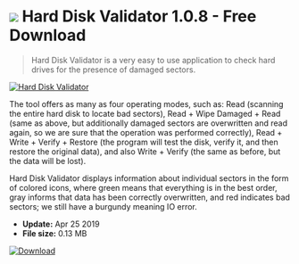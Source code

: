 # ![](https://cdn.softexe.net/static/icon/8/hard-disk-validator-8242.png) Hard Disk Validator 1.0.8 - Free Download

> Hard Disk Validator is a very easy to use application to check hard drives for the presence of damaged sectors.

[![Hard Disk Validator](https://gallery.dpcdn.pl/imgc/Tools/84703/g_-_420x350_1.5_-_x039fc40f-5253-4dab-a117-26a0443bf870.jpg)](https://softexe.net/win/system/diagnostics-tests/hard-disk-validator:hbdb.html)

The tool offers as many as four operating modes, such as: Read (scanning the entire hard disk to locate bad sectors), Read + Wipe Damaged + Read (same as above, but additionally damaged sectors are overwritten and read again, so we are sure that the operation was performed correctly), Read + Write + Verify + Restore (the program will test the disk, verify it, and then restore the original data), and also Write + Verify (the same as before, but the data will be lost). 
 
 Hard Disk Validator displays information about individual sectors in the form of colored icons, where green means that everything is in the best order, gray informs that data has been correctly overwritten, and red indicates bad sectors; we still have a burgundy meaning IO error.


- **Update:** Apr 25 2019
- **File size:** 0.13 MB

[![Download](https://cdn.softexe.net/static/img/download.png)](https://softexe.net/win/system/diagnostics-tests/hard-disk-validator:hbdb.html)

